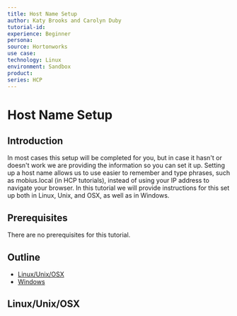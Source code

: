 ```yaml
---
title: Host Name Setup
author: Katy Brooks and Carolyn Duby
tutorial-id: 
experience: Beginner
persona: 
source: Hortonworks
use case: 
technology: Linux
environment: Sandbox
product: 
series: HCP
---
```


# Host Name Setup

## Introduction

In most cases this setup will be completed for you, but in case it hasn't or doesn't work we are providing the information so you can set it up. Setting up a host name allows us to use easier to remember and type phrases, such as mobius.local (in HCP tutorials), instead of using your IP address to navigate your browser.
In this tutorial we will provide instructions for this set up both in Linux, Unix, and OSX, as well as in Windows.

## Prerequisites

There are no prerequisites for this tutorial.

## Outline

- [Linux/Unix/OSX](#linux-unix-osx)
- [Windows](#windows)

## Linux/Unix/OSX

